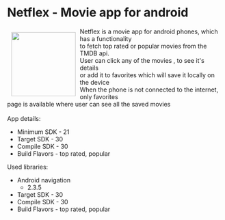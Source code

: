 # Netflex - Movie app for android

<img src="https://github.com/andguladzeshio/Netflex/blob/develop/app/src/main/res/mipmap-xxxhdpi/logo.png?raw=true" alt="" align="left"
width="150" hspace="10" vspace="10">
Netflex is a movie app for android phones, which has a functionality <br>
to fetch top rated or popular movies from the TMDB api. <br>
User can click any of the movies , to see it's details  <br>
or add it to favorites which will save it locally on the device  <br>
When the phone is not connected to the internet, only favorites  <br>
page is available where user can see all the saved movies 
<br>
<br>
App details:
<ul>
  <li>Minimum SDK - 21</li>
  <li>Target SDK - 30</li>
  <li>Compile SDK - 30</li>
  <li>Build Flavors - top rated, popular</li>
</ul>
Used libraries:
  <ul>
  <li>Android navigation <ul><li>2.3.5</li></ul></li>
  <li>Target SDK - 30</li>
  <li>Compile SDK - 30</li>
  <li>Build Flavors - top rated, popular</li>
</ul>



